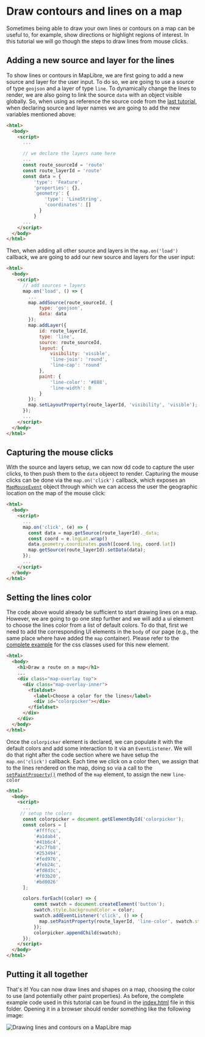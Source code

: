 # Draw contours and lines on a map
Sometimes being able to draw your own lines or contours on a map can be useful to, for example, show directions or highlight regions of interest. In this tutorial we will go though the steps to draw lines from mouse clicks.

## Adding a new source and layer for the lines
To show lines or contours in MapLibre, we are first going to add a new source and layer for the user input. To do so, we are going to use a source of type ``geojson`` and a layer of type ``line``. To dynamically change the lines to render, we are also going to link the source ``data`` with an object visible globally. So, when using as reference the source code from the [last tutorial](./../4_layer-list/), when declaring source and layer names we are going to add the new variables mentioned above:

```html
<html>
  <body>
    <script>
      ...

      // we declare the layers name here
      ...
      const route_sourceId = 'route'
      const route_layerId = 'route'
      const data = {
          'type': 'Feature',
          'properties': {},
          'geometry': {
              'type': 'LineString',
              'coordinates': []
            }
          }
      ...
    </script>
  </body>
</html>
```

Then, when adding all other source and layers in the ``map.on('load')`` callback, we are going to add our new source and layers for the user input:

```html
<html>
  <body>
    <script>
      // add sources + layers
      map.on('load', () => {
        ...
        map.addSource(route_sourceId, {
            type: 'geojson',
            data: data
        });
        map.addLayer({
            id: route_layerId,
            type: 'line',
            source: route_sourceId,
            layout: {
                visibility: 'visible',
                'line-join': 'round',
                'line-cap': 'round'
            },
            paint: {
                'line-color': '#888',
                'line-width': 8
            }
        });
        map.setLayoutProperty(route_layerId, 'visibility', 'visible');
      });
      ...
    </script>
  </body>
</html>
```

## Capturing the mouse clicks
With the source and layers setup, we can now dd code to capture the user clicks, to then push them to the ``data`` objeect to render. Capturing the mouse clicks can be done via the ``map.on('click')`` callback, which exposes an [``MapMouseEvent``](https://maplibre.org/maplibre-gl-js/docs/API/classes/MapMouseEvent/) object through which we can access the user the geographic location on the map of the mouse click:

```html
<html>
  <body>
    <script>
      ...
      map.on('click', (e) => {
        const data = map.getSource(route_layerId)._data;
        const coord = e.lngLat.wrap()
        data.geometry.coordinates.push([coord.lng, coord.lat])
        map.getSource(route_layerId).setData(data);
      });
      ...
    </script>
  </body>
</html>
```

## Setting the lines color
The code above would already be sufficient to start drawing lines on a map. However, we are going to go one step further and we will add a ui element to choose the lines color from a list of default colors. To do that, first we need to add the corresponding UI elements in the ``body`` of our page (e.g., the same place where have added the ``map`` container). Please refer to the [complete example](./index.html) for the css classes used for this new element. 

```html
<html>
  <body>
    <h1>Draw a route on a map</h1>
    ...
    <div class="map-overlay top">
      <div class="map-overlay-inner">
        <fieldset>
          <label>Choose a color for the lines</label>
          <div id="colorpicker"></div>
        </fieldset>
      </div>
    </div>
  </body>
</html>
```

Once the ``colorpicker`` element is declared, we can populate it with the default colors and add some interaction to it via an ``EventListener``. We will do that right after the code section where we have setup the ``map.on('click')`` callback. Each time we click on a color then, we assign that to the lines rendered on the map, doing so via a call to the [``setPaintProperty()``](https://maplibre.org/maplibre-gl-js/docs/API/classes/Map/#setpaintproperty) method of the ``map`` element, to assign the new ``line-color``

```html
<html>
  <body>
    <script>
      ...
     // setup the colors
      const colorpicker = document.getElementById('colorpicker');
      const colors = [
          '#ffffcc',
          '#a1dab4',
          '#41b6c4',
          '#2c7fb8',
          '#253494',
          '#fed976',
          '#feb24c',
          '#fd8d3c',
          '#f03b20',
          '#bd0026'
      ];

      colors.forEach((color) => {
          const swatch = document.createElement('button');
          swatch.style.backgroundColor = color;
          swatch.addEventListener('click', () => {
            map.setPaintProperty(route_layerId, 'line-color', swatch.style.backgroundColor);
          });
          colorpicker.appendChild(swatch);
      });
    </script>
  </body>
</html>
```

## Putting it all together
That's it! You can now draw lines and shapes on a map, choosing the color to use (and potentially other paint properties). As before, the complete example code used in this tutorial can be found in the [index.html](./index.html) file in this folder. Opening it in a browser should render something like the following image:

![Drawing lines and contours on a MapLibre map](./tutorial_5_1.png)